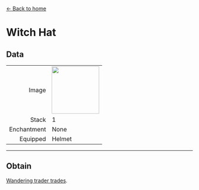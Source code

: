 [← Back to home](../)
# Witch Hat

## Data
<table>
    <tr><td align="end">Image</td><td><img src="https://i.imgur.com/K5wTp0D.png" width="128"/></td></tr>
    <tr><td align="end">Stack</td><td>1</td></tr>
    <tr><td align="end">Enchantment</td><td>None</td></tr>
    <tr><td align="end">Equipped</td><td>Helmet</td></tr>
</table>

---

## Obtain
[Wandering trader trades](../feature/enhanced_wandering_trader.md).

